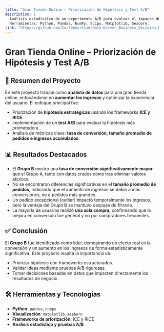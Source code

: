 ```yaml
---
title: "Gran Tienda Online – Priorización de Hipótesis y Test A/B"
description: |
  Análisis estadístico de un experimento A/B para evaluar el impacto de distintas hipótesis de mejora en la conversión de un e-commerce. Incluye validación de resultados mediante pruebas de significancia y priorización de hipótesis con base en datos.
  Herramientas: Python, Pandas, NumPy, Scipy, Matplotlib, Seaborn.
link: "https://github.com/Carloseortize/Data-Driven_Business_Decision_Making"
---
```

# Gran Tienda Online – Priorización de Hipótesis y Test A/B

## 🌟 Resumen del Proyecto

En este proyecto trabajé como **analista de datos** para una gran tienda online, enfocándome en **aumentar los ingresos** y optimizar la experiencia del usuario. El enfoque principal fue:

- Priorización de **hipótesis estratégicas** usando los frameworks **ICE y RICE**.  
- Implementación de un **test A/B** para evaluar la hipótesis más prometedora.  
- Análisis de métricas clave: **tasa de conversión, tamaño promedio de pedidos e ingresos acumulados**.  

## 📊 Resultados Destacados

- El **Grupo B** mostró una **tasa de conversión significativamente mayor** que el Grupo A, tanto con datos crudos como tras eliminar valores atípicos.  
- No se encontraron diferencias significativas en el **tamaño promedio de pedidos**, indicando que el aumento de ingresos se debió a más conversiones, no a pedidos más grandes.  
- Un pedido excepcional (outlier) impactó temporalmente los ingresos, pero la ventaja del Grupo B se mantuvo después de filtrarlo.  
- La mayoría de usuarios realizó **una sola compra**, confirmando que la mejora en conversión fue general y no por compradores frecuentes.  

## ✅ Conclusión

El **Grupo B** fue identificado como líder, demostrando un efecto real en la conversión y un aumento en los ingresos de forma estadísticamente significativa. Este proyecto resalta la importancia de:

- Priorizar hipótesis con frameworks estructurados.  
- Validar ideas mediante pruebas A/B rigurosas.  
- Tomar decisiones basadas en datos que impacten directamente los resultados de negocio.  

## 🛠 Herramientas y Tecnologías

- **Python**: `pandas`, `numpy`  
- **Visualización**: `matplotlib`, `seaborn`  
- **Frameworks de priorización**: ICE y RICE  
- **Análisis estadístico y pruebas A/B**
